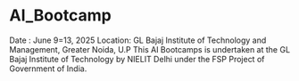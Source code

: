 # AI_Bootcamp

Date : June 9=13, 2025
Location: GL Bajaj Institute of Technology and Management, Greater Noida, U.P
This AI Bootcamps is undertaken at the GL Bajaj Institute of Technology by NIELIT Delhi under the FSP Project of Government of India.
